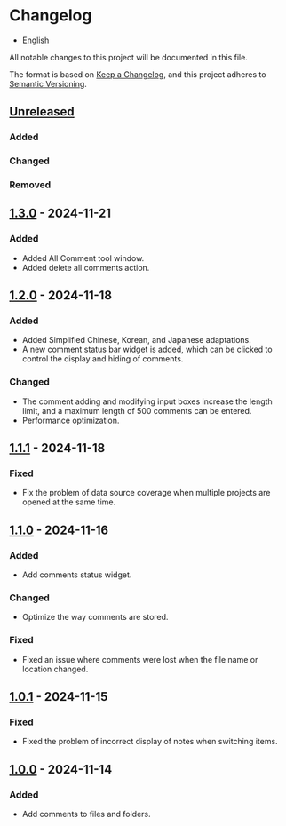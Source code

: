 # Changelog

- [English](CHANGELOG.md)

All notable changes to this project will be documented in this file.

The format is based on [Keep a Changelog](https://keepachangelog.com/en/1.1.0/),
and this project adheres to [Semantic Versioning](https://semver.org/spec/v2.0.0.html).

## [Unreleased]

### Added

### Changed

### Removed

## [1.3.0] - 2024-11-21

### Added

- Added All Comment tool window.
- Added delete all comments action.

## [1.2.0] - 2024-11-18

### Added

- Added Simplified Chinese, Korean, and Japanese adaptations.
- A new comment status bar widget is added, which can be clicked to control the display and hiding
  of comments.

### Changed

- The comment adding and modifying input boxes increase the length limit, and a maximum length of
  500 comments can be entered.
- Performance optimization.

## [1.1.1] - 2024-11-18

### Fixed

- Fix the problem of data source coverage when multiple projects are opened at the same time.

## [1.1.0] - 2024-11-16

### Added

- Add comments status widget.

### Changed

- Optimize the way comments are stored.

### Fixed

- Fixed an issue where comments were lost when the file name or location changed.

## [1.0.1] - 2024-11-15

### Fixed

- Fixed the problem of incorrect display of notes when switching items.

## [1.0.0] - 2024-11-14

### Added

- Add comments to files and folders.

[//]: # (@formatter:off)
[unreleased]: https://github.com/conifercone/mumu-intellij-plugin/compare/v1.3.0...develop
[1.3.0]: https://github.com/conifercone/mumu/compare/v1.2.0...v1.3.0
[1.2.0]: https://github.com/conifercone/mumu/compare/v1.1.1...v1.2.0
[1.1.1]: https://github.com/conifercone/mumu/compare/v1.1.0...v1.1.1
[1.1.0]: https://github.com/conifercone/mumu/compare/v1.0.1...v1.1.0
[1.0.1]: https://github.com/conifercone/mumu/compare/v1.0.0...v1.0.1
[1.0.0]: https://github.com/conifercone/mumu-intellij-plugin/releases/tag/v1.0.0
[//]: # (@formatter:on)

